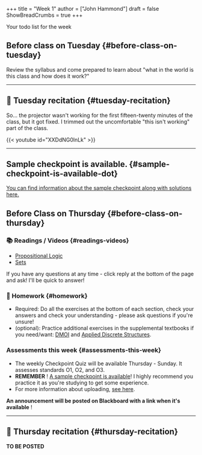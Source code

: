 +++
title = "Week 1"
author = ["John Hammond"]
draft = false
ShowBreadCrumbs = true
+++

Your todo list for the week
<!--more-->


## Before class on Tuesday {#before-class-on-tuesday}

Review the syllabus and come prepared to learn about "what in the world
is this class and how does it work?"

---


## 🎥 Tuesday recitation {#tuesday-recitation}

So... the projector wasn't working for the first fifteen-twenty minutes of the class, but it got fixed. I trimmed out the uncomfortable "this isn't working" part of the class.

{{< youtube id="XXDdNG0lnLk" >}}

---


## Sample checkpoint is available. {#sample-checkpoint-is-available-dot}

[You can find information about the sample checkpoint along with solutions here.](https://discourse.math.wichita.edu/t/sample-checkpoint-1-and-solutions/1108)


## Before Class on Thursday {#before-class-on-thursday}


### 📚 Readings / Videos {#readings-videos}

-   [Propositional Logic](https://www.math.wichita.edu/~hammond/class-notes/section-prop-logic.html)
-   [Sets](https://www.math.wichita.edu/~hammond/class-notes/sec_objects_sets.html)

If you have any questions at any time - click reply at the bottom of the
page and ask! I'll be quick to answer!


### 📝 Homework {#homework}

-   Required: Do all the exercises at the bottom of each section, check
    your answers and check your understanding - please ask questions if
    you're unsure!
-   (optional): Practice additional exercises in the supplemental textbooks if you need/want: [DMOI](http://discrete.openmathbooks.org/dmoi3/) and [Applied Discrete Structures](http://faculty.uml.edu/klevasseur/ads/index-ads.html).


### Assessments this week {#assessments-this-week}

-   The weekly Checkpoint Quiz will be available Thursday - Sunday. It
    assesses standards O1, O2, and O3.
-   **REMEMBER** ! [A sample checkpoint is available](https://discourse.math.wichita.edu/t/sample-checkpoint-1-and-solutions/1108)!
    I highly recommend you practice it as you're studying to get some experience.
-   For more information about uploading, [see here](https://discourse.math.wichita.edu/t/uploading-weekly-checkpoints-to-nextcloud/1113).

**An announcement will be posted on Blackboard with a link when it's
available** !

---


## 🎥 Thursday recitation {#thursday-recitation}

**TO BE POSTED**
